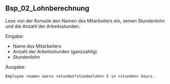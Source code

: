 ## Bsp_02_Lohnberechnung

Lese von der Konsole den Namen des Mitarbeiters ein, seinen Stundenlohn und die Anzahl der Arbeitsstunden.

Eingabe:

* Name des Mitarbeiters
* Anzahl der Arbeitsstunden (ganzzahlig)
* Stundenlohn

Ausgabe:

```Employee <name> earns <stunden*stundenlohn> € in <stunden> hours.```

```
